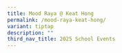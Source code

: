 ```yaml
---
title: Mood Raya @ Keat Hong
permalink: /mood-raya-keat-hong/
variant: tiptap
description: ""
third_nav_title: 2025 School Events
---
```


